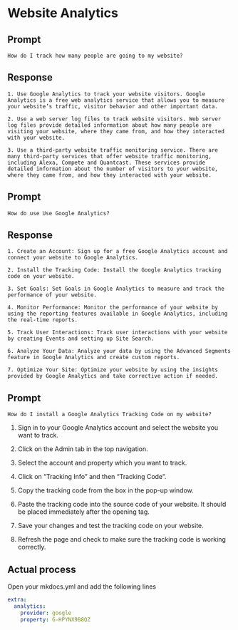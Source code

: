 # Website Analytics

## Prompt
```
How do I track how many people are going to my website?
```

## Response

```
1. Use Google Analytics to track your website visitors. Google Analytics is a free web analytics service that allows you to measure your website’s traffic, visitor behavior and other important data. 

2. Use a web server log files to track website visitors. Web server log files provide detailed information about how many people are visiting your website, where they came from, and how they interacted with your website. 

3. Use a third-party website traffic monitoring service. There are many third-party services that offer website traffic monitoring, including Alexa, Compete and Quantcast. These services provide detailed information about the number of visitors to your website, where they came from, and how they interacted with your website.
```

## Prompt
```
How do use Use Google Analytics?
```

## Response

```
1. Create an Account: Sign up for a free Google Analytics account and connect your website to Google Analytics.

2. Install the Tracking Code: Install the Google Analytics tracking code on your website.

3. Set Goals: Set Goals in Google Analytics to measure and track the performance of your website.

4. Monitor Performance: Monitor the performance of your website by using the reporting features available in Google Analytics, including the real-time reports.

5. Track User Interactions: Track user interactions with your website by creating Events and setting up Site Search.

6. Analyze Your Data: Analyze your data by using the Advanced Segments feature in Google Analytics and create custom reports.

7. Optimize Your Site: Optimize your website by using the insights provided by Google Analytics and take corrective action if needed.
```

## Prompt

```
How do I install a Google Analytics Tracking Code on my website?
```

1. Sign in to your Google Analytics account and select the website you want to track.

2. Click on the Admin tab in the top navigation.

3. Select the account and property which you want to track.

4. Click on “Tracking Info” and then “Tracking Code”.

5. Copy the tracking code from the box in the pop-up window.

6. Paste the tracking code into the source code of your website. It should be placed immediately after the opening <head> tag.

7. Save your changes and test the tracking code on your website.

8. Refresh the page and check to make sure the tracking code is working correctly.

## Actual process

Open your mkdocs.yml and add the following lines

```yml
extra:
  analytics:
    provider: google
    property: G-HPYNX9B8QZ
```